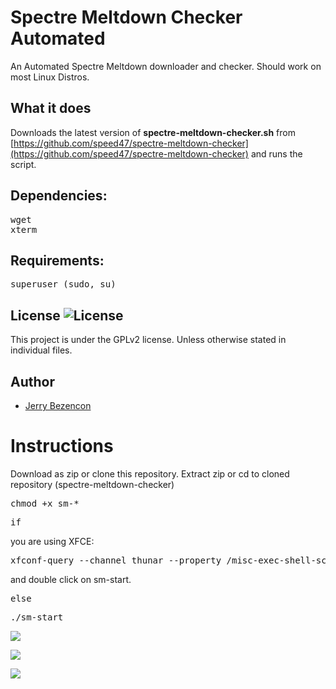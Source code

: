 Spectre Meltdown Checker Automated
==============================

An Automated Spectre Meltdown downloader and checker.
Should work on most Linux Distros.

## What it does

Downloads the latest version of **spectre-meltdown-checker.sh** from [https://github.com/speed47/spectre-meltdown-checker](https://github.com/speed47/spectre-meltdown-checker) and runs the script. 

## Dependencies:

<pre>
wget
xterm
</pre>

## Requirements:
<pre>
superuser (sudo, su)
</pre>

## License ![License](https://img.shields.io/badge/license-GPLv2-green.svg)

This project is under the GPLv2 license. Unless otherwise stated in individual files.

## Author
- [Jerry Bezencon](https://github.com/linuxlite/)

Instructions
================

Download as zip or clone this repository.
Extract zip or cd to cloned repository (spectre-meltdown-checker)

<pre>
chmod +x sm-*
</pre>

<pre>
if
</pre>

you are using XFCE:

<pre>
xfconf-query --channel thunar --property /misc-exec-shell-scripts-by-default --create --type bool --set true
</pre>

and double click on sm-start.

<pre>
else
</pre>

<pre>
./sm-start
</pre>

![](http://imgur.com/iX6MaSHl.png)

![](http://imgur.com/9h0oOh5l.png)

![](http://imgur.com/4akDNGxl.png)
